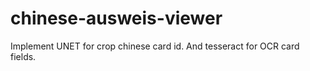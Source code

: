 # chinese-ausweis-viewer
Implement UNET for crop chinese card id. And tesseract for OCR card fields.
